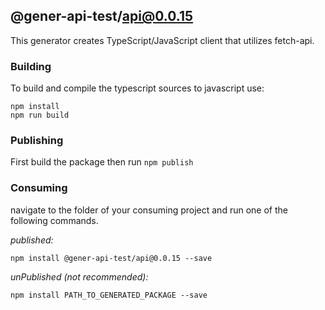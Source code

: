 ## @gener-api-test/api@0.0.15

This generator creates TypeScript/JavaScript client that utilizes fetch-api.

### Building

To build and compile the typescript sources to javascript use:
```
npm install
npm run build
```

### Publishing

First build the package then run ```npm publish```

### Consuming

navigate to the folder of your consuming project and run one of the following commands.

_published:_

```
npm install @gener-api-test/api@0.0.15 --save
```

_unPublished (not recommended):_

```
npm install PATH_TO_GENERATED_PACKAGE --save
